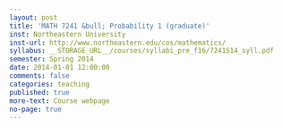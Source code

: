 ```yaml
---
layout: post
title: 'MATH 7241 &bull; Probability 1 (graduate)'
inst: Northeastern University
inst-url: http://www.northeastern.edu/cos/mathematics/
syllabus: __STORAGE_URL__/courses/syllabi_pre_f16/7241S14_syll.pdf
semester: Spring 2014
date: 2014-01-01 12:00:00
comments: false
categories: teaching
published: true
more-text: Course webpage
no-page: true
---
```

